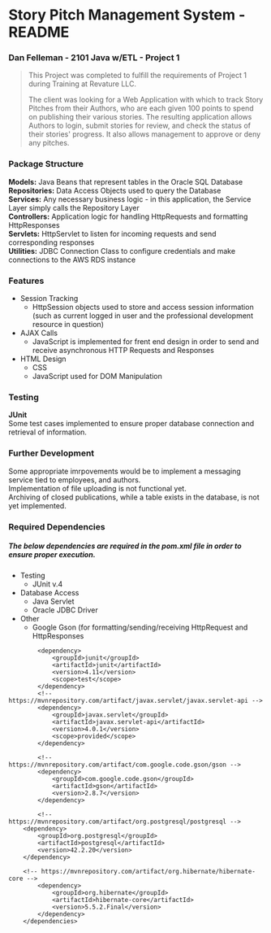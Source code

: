 # Story Pitch Management System - README

### Dan Felleman - 2101 Java w/ETL - Project 1

> This Project was completed to fulfill the requirements of Project 1 during Training at Revature LLC.
>
> The client was looking for a Web Application with which to track Story Pitches from their Authors, who are each given 100 points to spend on publishing their various stories. The resulting application allows Authors to login, submit stories for review, and
> check the status of their stories' progress. It also allows management to approve or deny any pitches.

### Package Structure

**Models:** Java Beans that represent tables in the Oracle SQL Database  
**Repositories:** Data Access Objects used to query the Database  
**Services:** Any necessary business logic - in this application, the Service Layer simply calls the Repository Layer  
**Controllers:** Application logic for handling HttpRequests and formatting HttpResponses  
**Servlets:** HttpServlet to listen for incoming requests and send corresponding responses  
**Utilities:** JDBC Connection Class to configure credentials and make connections to the AWS RDS instance

### Features

- Session Tracking
  - HttpSession objects used to store and access session information (such as current logged in user and the professional development resource in question)
- AJAX Calls
  - JavaScript is implemented for frent end design in order to send and receive asynchronous HTTP Requests and Responses
- HTML Design
  - CSS
  - JavaScript used for DOM Manipulation

### Testing

**JUnit**  
Some test cases implemented to ensure proper database connection and retrieval of information.

### Further Development

Some appropriate imrpovements would be to implement a messaging service tied to employees, and authors.  
Implementation of file uploading is not functional yet.  
Archiving of closed publications, while a table exists in the database, is not yet implemented.

### Required Dependencies

##### The below dependencies are required in the pom.xml file in order to ensure proper execution.

- Testing
  - JUnit v.4
- Database Access
  - Java Servlet
  - Oracle JDBC Driver
- Other
  - Google Gson (for formatting/sending/receiving HttpRequest and HttpResponses

```<dependencies>
		<dependency>
			<groupId>junit</groupId>
			<artifactId>junit</artifactId>
			<version>4.11</version>
			<scope>test</scope>
		</dependency>
		<!-- https://mvnrepository.com/artifact/javax.servlet/javax.servlet-api -->
		<dependency>
			<groupId>javax.servlet</groupId>
			<artifactId>javax.servlet-api</artifactId>
			<version>4.0.1</version>
			<scope>provided</scope>
		</dependency>

		<!-- https://mvnrepository.com/artifact/com.google.code.gson/gson -->
		<dependency>
			<groupId>com.google.code.gson</groupId>
			<artifactId>gson</artifactId>
			<version>2.8.7</version>
		</dependency>

		<!-- https://mvnrepository.com/artifact/org.postgresql/postgresql -->
	<dependency>
	    <groupId>org.postgresql</groupId>
	    <artifactId>postgresql</artifactId>
	    <version>42.2.20</version>
	</dependency>

	<!-- https://mvnrepository.com/artifact/org.hibernate/hibernate-core -->
		<dependency>
			<groupId>org.hibernate</groupId>
			<artifactId>hibernate-core</artifactId>
			<version>5.5.2.Final</version>
		</dependency>
	</dependencies>
```
